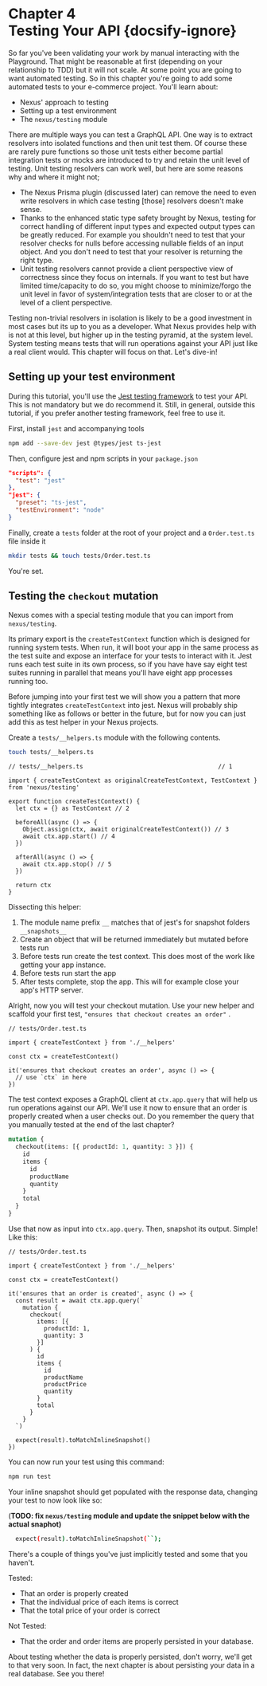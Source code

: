 # Chapter 4 <br> Testing Your API {docsify-ignore}

So far you've been validating your work by manual interacting with the Playground. That might be reasonable at first (depending on your relationship to TDD) but it will not scale. At some point you are going to want automated testing. So in this chapter you're going to add some automated tests to your e-commerce project. You'll learn about:

- Nexus' approach to testing
- Setting up a test environment
- The `nexus/testing` module

There are multiple ways you can test a GraphQL API. One way is to extract resolvers into isolated functions and then unit test them. Of course these are rarely pure functions so those unit tests either become partial integration tests or mocks are introduced to try and retain the unit level of testing. Unit testing resolvers can work well, but here are some reasons why and where it might not;

- The Nexus Prisma plugin (discussed later) can remove the need to even write resolvers in which case testing [those] resolvers doesn't make sense.
- Thanks to the enhanced static type safety brought by Nexus, testing for correct handling of different input types and expected output types can be greatly reduced. For example you shouldn't need to test that your resolver checks for nulls before accessing nullable fields of an input object. And you don't need to test that your resolver is returning the right type.
- Unit testing resolvers cannot provide a client perspective view of correctness since they focus on internals. If you want to test but have limited time/capacity to do so, you might choose to minimize/forgo the unit level in favor of system/integration tests that are closer to or at the level of a client perspective.

Testing non-trivial resolvers in isolation is likely to be a good investment in most cases but its up to you as a developer. What Nexus provides help with is not at this level, but higher up in the testing pyramid, at the system level. System testing means tests that will run operations against your API just like a real client would. This chapter will focus on that. Let's dive-in!

## Setting up your test environment

During this tutorial, you'll use the [Jest testing framework](https://jestjs.io/) to test your API. This is not mandatory but we do recommend it. Still, in general, outside this tutorial, if you prefer another testing framework, feel free to use it.

First, install `jest` and accompanying tools

```bash
npm add --save-dev jest @types/jest ts-jest
```

Then, configure jest and npm scripts in your `package.json`

```json
"scripts": {
  "test": "jest"
},
"jest": {
  "preset": "ts-jest",
  "testEnvironment": "node"
}
```

Finally, create a `tests` folder at the root of your project and a `Order.test.ts` file inside it

```bash
mkdir tests && touch tests/Order.test.ts
```

You're set.

## Testing the `checkout` mutation

Nexus comes with a special testing module that you can import from `nexus/testing`.

Its primary export is the `createTestContext` function which is designed for running system tests. When run, it will boot your app in the same process as the test suite and expose an interface for your tests to interact with it. Jest runs each test suite in its own process, so if you have have say eight test suites running in parallel that means you'll have eight app processes running too.

Before jumping into your first test we will show you a pattern that more tightly integrates `createTestContext` into jest. Nexus will probably ship something like as follows or better in the future, but for now you can just add this as test helper in your Nexus projects.

Create a `tests/__helpers.ts` module with the following contents.

```bash
touch tests/__helpers.ts
```

```tsx
// tests/__helpers.ts                                      // 1

import { createTestContext as originalCreateTestContext, TestContext } from 'nexus/testing'

export function createTestContext() {
  let ctx = {} as TestContext // 2

  beforeAll(async () => {
    Object.assign(ctx, await originalCreateTestContext()) // 3
    await ctx.app.start() // 4
  })

  afterAll(async () => {
    await ctx.app.stop() // 5
  })

  return ctx
}
```

Dissecting this helper:

1. The module name prefix `__` matches that of jest's for snapshot folders `__snapshots__`
2. Create an object that will be returned immediately but mutated before tests run
3. Before tests run create the test context. This does most of the work like getting your app instance.
4. Before tests run start the app
5. After tests complete, stop the app. This will for example close your app's HTTP server.

Alright, now you will test your checkout mutation. Use your new helper and scaffold your first test, `"ensures that checkout creates an order"` .

```tsx
// tests/Order.test.ts

import { createTestContext } from './__helpers'

const ctx = createTestContext()

it('ensures that checkout creates an order', async () => {
  // use `ctx` in here
})
```

The test context exposes a GraphQL client at `ctx.app.query` that will help us run operations against our API. We'll use it now to ensure that an order is properly created when a user checks out. Do you remember the query that you manually tested at the end of the last chapter?

```graphql
mutation {
  checkout(items: [{ productId: 1, quantity: 3 }]) {
    id
    items {
      id
      productName
      quantity
    }
    total
  }
}
```

Use that now as input into `ctx.app.query`. Then, snapshot its output. Simple! Like this:

```tsx
// tests/Order.test.ts

import { createTestContext } from './__helpers'

const ctx = createTestContext()

it('ensures that an order is created', async () => {
  const result = await ctx.app.query(`
    mutation {
      checkout(
        items: [{
          productId: 1,
          quantity: 3
        }]
      ) {
        id
        items {
          id
          productName
          productPrice
          quantity
        }
        total
      }
    }
  `)

  expect(result).toMatchInlineSnapshot()
})
```

You can now run your test using this command:

```bash
npm run test
```

Your inline snapshot should get populated with the response data, changing your test to now look like so:

(**TODO: fix `nexus/testing` module and update the snippet below with the actual snaphot)**

```bash
  expect(result).toMatchInlineSnapshot(``);
```

There's a couple of things you've just implicitly tested and some that you haven't.

Tested:

- That an order is properly created
- That the individual price of each items is correct
- That the total price of your order is correct

Not Tested:

- That the order and order items are properly persisted in your database.

About testing whether the data is properly persisted, don't worry, we'll get to that very soon. In fact, the next chapter is about persisting your data in a real database. See you there!

